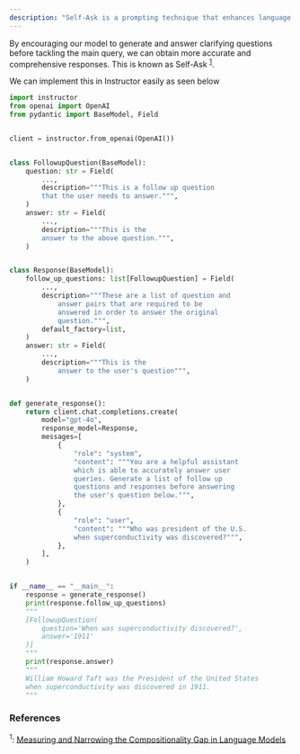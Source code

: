```yaml
---
description: "Self-Ask is a prompting technique that enhances language model performance by encouraging the model to generate and answer follow-up questions before tackling the main query, leading to more accurate and comprehensive responses."
---
```


By encouraging our model to generate and answer clarifying questions before tackling the main query, we can obtain more accurate and comprehensive responses. This is known as Self-Ask <sup><a href="https://arxiv.org/pdf/2210.03350">1</a></sup>.

We can implement this in Instructor easily as seen below

```python hl_lines="47-49"
import instructor
from openai import OpenAI
from pydantic import BaseModel, Field


client = instructor.from_openai(OpenAI())


class FollowupQuestion(BaseModel):
    question: str = Field(
        ...,
        description="""This is a follow up question
        that the user needs to answer.""",
    )
    answer: str = Field(
        ...,
        description="""This is the
        answer to the above question.""",
    )


class Response(BaseModel):
    follow_up_questions: list[FollowupQuestion] = Field(
        ...,
        description="""These are a list of question and
            answer pairs that are required to be
            answered in order to answer the original
            question.""",
        default_factory=list,
    )
    answer: str = Field(
        ...,
        description="""This is the
            answer to the user's question""",
    )


def generate_response():
    return client.chat.completions.create(
        model="gpt-4o",
        response_model=Response,
        messages=[
            {
                "role": "system",
                "content": """You are a helpful assistant
                which is able to accurately answer user
                queries. Generate a list of follow up
                questions and responses before answering
                the user's question below.""",
            },
            {
                "role": "user",
                "content": """Who was president of the U.S.
                when superconductivity was discovered?""",
            },
        ],
    )


if __name__ == "__main__":
    response = generate_response()
    print(response.follow_up_questions)
    """
    [FollowupQuestion(
        question='When was superconductivity discovered?',
        answer='1911'
    )]
    """
    print(response.answer)
    """
    William Howard Taft was the President of the United States
    when superconductivity was discovered in 1911.
    """
```

### References

<sup id="ref-1">1</sup>: [Measuring and Narrowing the Compositionality Gap in Language Models](https://arxiv.org/pdf/2210.03350)

